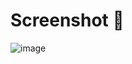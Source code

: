 # Screenshot 📸
![image](https://github.com/alfaafan/generasi-gigih-code-collection/assets/113962637/175664ac-8940-4f8c-831b-d05075959fdf)

